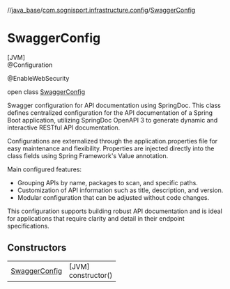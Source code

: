 //[java_base](../../../index.md)/[com.sognisport.infrastructure.config](../index.md)/[SwaggerConfig](index.md)

# SwaggerConfig

[JVM]\
@Configuration

@EnableWebSecurity

open class [SwaggerConfig](index.md)

Swagger configuration for API documentation using SpringDoc. This class defines centralized configuration for the API documentation of a Spring Boot application, utilizing SpringDoc OpenAPI 3 to generate dynamic and interactive RESTful API documentation. 

Configurations are externalized through the application.properties file for easy maintenance and flexibility. Properties are injected directly into the class fields using Spring Framework's Value annotation.

Main configured features:

- Grouping APIs by name, packages to scan, and specific paths.
- Customization of API information such as title, description, and version.
- Modular configuration that can be adjusted without code changes.

This configuration supports building robust API documentation and is ideal for applications that require clarity and detail in their endpoint specifications.

## Constructors

| | |
|---|---|
| [SwaggerConfig](-swagger-config.md) | [JVM]<br>constructor() |
